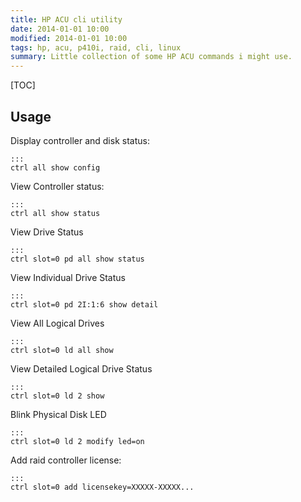 ```yaml
---
title: HP ACU cli utility
date: 2014-01-01 10:00
modified: 2014-01-01 10:00
tags: hp, acu, p410i, raid, cli, linux
summary: Little collection of some HP ACU commands i might use.
---
```


[TOC]

## Usage

Display controller and disk status:

    :::
    ctrl all show config

View Controller status:

    :::
    ctrl all show status

View Drive Status

    :::
    ctrl slot=0 pd all show status

View Individual Drive Status

    :::
    ctrl slot=0 pd 2I:1:6 show detail

View All Logical Drives

    :::
    ctrl slot=0 ld all show

View Detailed Logical Drive Status

    :::
    ctrl slot=0 ld 2 show

Blink Physical Disk LED

    :::
    ctrl slot=0 ld 2 modify led=on

Add raid controller license:

    :::
    ctrl slot=0 add licensekey=XXXXX-XXXXX...
